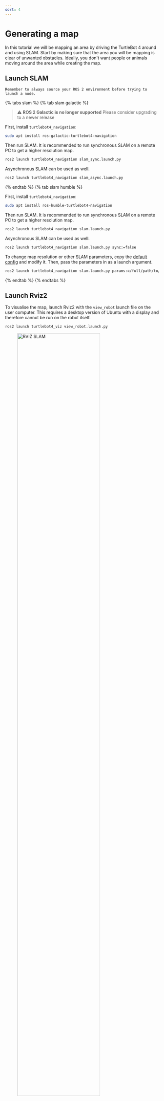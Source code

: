 ```yaml
---
sort: 4
---
```


# Generating a map

In this tutorial we will be mapping an area by driving the TurtleBot 4 around and using SLAM. Start by making sure that the area you will be mapping is clear of unwanted obstacles. Ideally, you don't want people or animals moving around the area while creating the map.

## Launch SLAM

```note
Remember to always source your ROS 2 environment before trying to launch a node.
```

{% tabs slam %}
{% tab slam galactic %}

> :warning: **ROS 2 Galactic is no longer supported** Please consider upgrading to a newer release

First, install `turtlebot4_navigation`:

```bash
sudo apt install ros-galactic-turtlebot4-navigation
```

Then run SLAM. It is recommended to run synchronous SLAM on a remote PC to get a higher resolution map.

```bash
ros2 launch turtlebot4_navigation slam_sync.launch.py
```

Asynchronous SLAM can be used as well.

```bash
ros2 launch turtlebot4_navigation slam_async.launch.py
```

{% endtab %}
{% tab slam humble %}

First, install `turtlebot4_navigation`:

```bash
sudo apt install ros-humble-turtlebot4-navigation
```

Then run SLAM. It is recommended to run synchronous SLAM on a remote PC to get a higher resolution map.

```bash
ros2 launch turtlebot4_navigation slam.launch.py
```

Asynchronous SLAM can be used as well.

```bash
ros2 launch turtlebot4_navigation slam.launch.py sync:=false
```

To change map resolution or other SLAM parameters, copy the [default config](https://github.com/turtlebot/turtlebot4/blob/humble/turtlebot4_navigation/config/slam.yaml) and modify it. Then, pass the parameters in as a launch argument.

```bash
ros2 launch turtlebot4_navigation slam.launch.py params:=/full/path/to/slam.yaml
```

{% endtab %}
{% endtabs %}


## Launch Rviz2

To visualise the map, launch Rviz2 with the `view_robot` launch file on the user computer. This requires a desktop version of Ubuntu with a display and therefore cannot be run on the robot itself.

```bash
ros2 launch turtlebot4_viz view_robot.launch.py
```

<figure class="aligncenter">
    <img src="media/rviz_slam.png" alt="RVIZ SLAM" style="width: 80%"/>
    <figcaption>Rviz2 showing a map generate by SLAM</figcaption>
</figure>

## Drive the TurtleBot 4

Use any method to drive the robot around the area you wish to map. Check out the [driving](./driving.md) tutorial if you are unsure of how to drive the robot.

Keep watch of RVIZ as you drive the robot around the area to make sure that the map gets filled out properly.

<figure class="aligncenter">
    <img src="media/slam_mapping.gif" alt="mapping" style="width: 80%"/>
    <figcaption>Generating a map by driving the TurtleBot 4</figcaption>
</figure>

## Save the map

Once you are happy with your map, you can save it with the following command:


```bash
ros2 service call /slam_toolbox/save_map slam_toolbox/srv/SaveMap "name:
  data: 'map_name'"
```

<!-- TODO: Change the instructions below when this works - aka when slam-toolbox 2.7.2 is released: If you are using namespacing, you will have to add the namespace to the service topic for example `/robot1/slam_toolbox/save_map`. -->

```note
If you are using namespacing, you will need to call the map saver tool directly: `ros2 run nav2_map_server map_saver_cli -f "map_name" --ros-args -p map_subscribe_transient_local:=true -r __ns:=/namespace`
```

This will save the map to your current directory.

## View the map

Once the map is saved it will generate a `map_name.pgm` file which can be viewed in an image editor. A `map_name.yaml` file is also created. You can edit this file to adjust the map parameters.

<figure class="aligncenter">
    <img src="media/map.png" alt="map" style="width: 60%"/>
    <figcaption>Generated map image</figcaption>
</figure>
